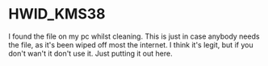 # HWID_KMS38
I found the file on my pc whilst cleaning. This is just in case anybody needs the file, as it's been wiped off most the internet. I think it's legit, but if you don't wan't it don't use it. Just putting it out here.
